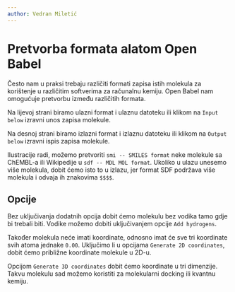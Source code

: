 ```yaml
---
author: Vedran Miletić
---
```


# Pretvorba formata alatom Open Babel

Često nam u praksi trebaju različiti formati zapisa istih molekula za korištenje u različitim softverima za računalnu kemiju. Open Babel nam omogućuje pretvorbu između različitih formata.

Na lijevoj strani biramo ulazni format i ulaznu datoteku ili klikom na `Input below` izravni unos zapisa molekule.

Na desnoj strani biramo izlazni format i izlaznu datoteku ili klikom na `Output below` izravni ispis zapisa molekule.

Ilustracije radi, možemo pretvoriti `smi -- SMILES format` neke molekule sa ChEMBL-a ili Wikipedije u `sdf -- MDL MOL format`. Ukoliko u ulazu unesemo više molekula, dobit ćemo isto to u izlazu, jer format SDF podržava više molekula i odvaja ih znakovima `$$$$`.

## Opcije

Bez uključivanja dodatnih opcija dobit ćemo molekulu bez vodika tamo gdje bi trebali biti. Vodike možemo dobiti uključivanjem opcije `Add hydrogens`.

Također molekula neće imati koordinate, odnosno imat će sve tri koordinate svih atoma jednake `0.00`. Uključimo li u opcijama `Generate 2D coordinates`, dobit ćemo približne koordinate molekule u 2D-u.

Opcijom `Generate 3D coordinates` dobit ćemo koordinate u tri dimenzije. Takvu molekulu sad možemo koristiti za molekularni docking ili kvantnu kemiju.
